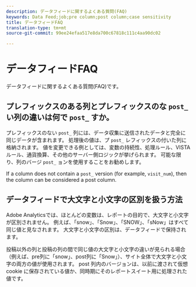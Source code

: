 ```yaml
---
description: データフィードに関するよくある質問(FAQ)
keywords: Data Feed;job;pre column;post column;case sensitivity
title: データフィードFAQ
translation-type: tm+mt
source-git-commit: 99ee24efaa517e8da700c67818c111c4aa90dc02

---
```



# データフィードFAQ

データフィードに関するよくある質問(FAQ)です。

## プレフィックスのある列とプレフィックスのな `post_` い列の違いは何で `post_` すか。

プレフィックスのない `post_` 列には、データ収集に送信されたデータと完全に同じデータが含まれます。 処理後の値は、プ `post_` レフィックスの付いた列に格納されます。 値を変更できる例としては、変数の持続性、処理ルール、VISTAルール、通貨換算、その他のサーバー側ロジックが挙げられます。 可能な限り、列のバージ `post_` ョンを使用することをお勧めします。

If a column does not contain a `post_` version (for example, `visit_num`), then the column can be considered a post column.

## データフィードで大文字と小文字の区別を扱う方法

Adobe Analyticsでは、ほとんどの変数は、レポートの目的で、大文字と小文字が区別されません。 例えば、「snow」、「Snow」、「SNOW」、「sNow」はすべて同じ値と見なされます。 大文字と小文字の区別は、データフィードで保持されます。

投稿以外の列と投稿の列の間で同じ値の大文字と小文字の違いが見られる場合（例えば、pre列に「snow」、post列に「Snow」）、サイト全体で大文字と小文字の両方の値が使用されます。 post 列内のバージョンは、以前に渡されて仮想 cookie に保存されている値か、同時期にそのレポートスイート用に処理された値です。